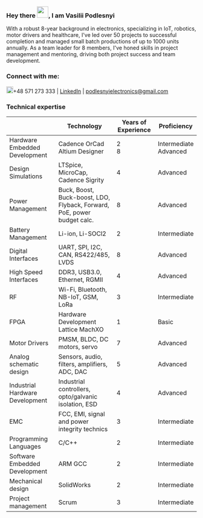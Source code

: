 ### Hey there <img src="https://github.com/VasiliyPodlesniy/PhotoForRepositories/blob/master/hiy.gif" width="30px">, I am Vasilii Podlesnyi  

With a robust 8-year background in electronics, specializing in IoT, robotics, motor drivers and healthcare, I've led over 50 projects to successful completion and managed small batch productions of up to 1000 units annually. As a team leader for 8 members, I've honed skills in project management and mentoring, driving both project success and team development.

### Connect with me: 

<img src="https://github.com/VasiliyPodlesniy/PhotoForRepositories/blob/master/whatsapp1.png" width="18px">+48 571 273 333 | [LinkedIn] | podlesnyielectronics@gmail.com

### Technical expertise
|| Technology | Years of Experience | Proficiency
|--|--|--|--|
| Hardware Embedded Development | Cadence OrCad<br>Altium Designer</br> | 2<br>8</br> | Intermediate<br>Advanced</br> |
| Design Simulations | LTSpice, MicroCap, Cadence Sigrity  | 4 | Advanced |
| Power Management | Buck, Boost, Buck-boost, LDO, Flyback, Forward, PoE, power budget calc. | 8 | Advanced |
| Battery Management | Li-ion, Li-SOCl2 | 2 | Intermediate |
| Digital Interfaces | UART, SPI, I2C, CAN, RS422/485, LVDS | 8 | Advanced |
| High Speed Interfaces | DDR3, USB3.0, Ethernet, RGMII | 4 | Advanced |
| RF | Wi-Fi, Bluetooth, NB-IoT, GSM, LoRa | 3 | Intermediate |
| FPGA | Hardware Development Lattice MachXO | 1 | Basic |
| Motor Drivers | PMSM, BLDC, DC motors, servo | 7 | Advanced |
| Analog schematic design | Sensors, audio, filters, amplifiers, ADC, DAC | 5 | Advanced |
| Industrial Hardware Development | Industrial controllers, opto/galvanic isolation, ESD | 4 | Advanced |
| EMC | FCC, EMI, signal and power integrity technics | 3 | Intermediate |
| Programming Languages | C/C++ | 2 | Intermediate |
| Software Embedded Development | ARM GCC | 2 | Intermediate |
| Mechanical design | SolidWorks | 2 | Intermediate |
| Project management | Scrum | 3 | Intermediate |

[Website]: https://vpodlesniy1996.wixsite.com/mysite-12 
[LinkedIn]: https://www.linkedin.com/in/vpodlesnyi
